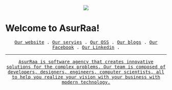 <p align="center">
    <div align="center">
  <img src="https://assets.website-files.com/5e51b3b0337309d672efd94c/5e51cc5933d368febc351897_footer-img.svg">
</div>
<h1>Welcome to AsurRaa!</h1>
<p align="center">
  <samp>
    <a href="https://asurraa.com">Our website</a> .
    <a href="https://asurraa.com/services">Our servies</a> .
    <a href="https://asurraa.dev">Our OSS</a> .
    <a href="https://asurraa.com/blogs">Our blogs</a> .
    <a href="https://facebook.com/asurraa">Our Facebook</a> .
    <a href="https://www.linkedin.com/company/asurraa">Our Linkedin</a> .
  </samp>
</p>
<p>

</p>
<p align="center">
  <samp>
    <a href="https://asurraa.com">
    <hr/>
    </a> 
  </samp>
</p>
<p align="center">
  <samp>
    <a href="https://asurraa.com">AsurRaa is software agency that creates innovative solutions for the complex problems. Our team is composed of developers, designers, engineers, computer scientists, all to help you realize your vision with your business with modern technology.</a> 
  </samp>
</p>
</p>
